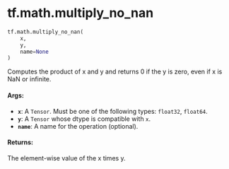 <div itemscope itemtype="http://developers.google.com/ReferenceObject">
<meta itemprop="name" content="tf.math.multiply_no_nan" />
<meta itemprop="path" content="Stable" />
</div>

# tf.math.multiply_no_nan

``` python
tf.math.multiply_no_nan(
    x,
    y,
    name=None
)
```

Computes the product of x and y and returns 0 if the y is zero, even if x is NaN or infinite.

#### Args:

* <b>`x`</b>: A `Tensor`. Must be one of the following types: `float32`, `float64`.
* <b>`y`</b>: A `Tensor` whose dtype is compatible with `x`.
* <b>`name`</b>: A name for the operation (optional).


#### Returns:

The element-wise value of the x times y.